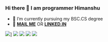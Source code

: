 ### Hi there 👋 I am programmer Himanshu

- 📘 I’m currently pursuing my BSC.CS degree
- 💎 **[MAIL ME](himanshuchauhan091@gmail.com)** OR **[LINKED.IN](https://www.linkedin.com/in/imcoderhimanshu/)**


![](http://github-readme-streak-stats.herokuapp.com?user=cnshu&theme=dark&date_format=M%20j%5B%2C%20Y%5D)]
![](https://github-profile-summary-cards.vercel.app/api/cards/stats?username=cnshu&theme=github_dark)
![](https://github-profile-summary-cards.vercel.app/api/cards/most-commit-language?username=cnshu&theme=dracula)
![](https://github-readme-stats.vercel.app/api?username=cnshu&theme=dark&show_icons=true)
![](https://github-profile-summary-cards.vercel.app/api/cards/profile-details?username=cnshu&theme=github_dark)
